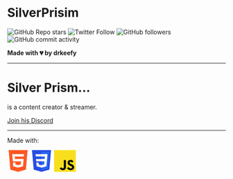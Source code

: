 # SilverPrisim
![GitHub Repo stars](https://img.shields.io/github/stars/drkeefy/SilverPrisim?style=social)
![Twitter Follow](https://img.shields.io/twitter/follow/drkeefy?style=social)
![GitHub followers](https://img.shields.io/github/followers/drkeefy?style=social)
![GitHub commit activity](https://img.shields.io/github/commit-activity/w/drkeefy/SilverPrisim)

**__Made with 💔 by drkeefy__**



---
# Silver Prism...
is a content creator & streamer.

[Join his Discord](https://discord.gg/3gVs8DZbWk)



---
Made with:

<img src="https://github.com/KeithKhaotic/KeithKhaotic/blob/images/image_2022-06-24_175949532.png?raw=true"
width="50"
height="50">
<img src="https://github.com/KeithKhaotic/KeithKhaotic/blob/images/image_2022-06-18_182301764.png?raw=true"
width="50"
height="50">
<img src="https://github.com/KeithKhaotic/KeithKhaotic/blob/images/image_2022-06-18_182337463.png?raw=true"
width="50"
height="50">

